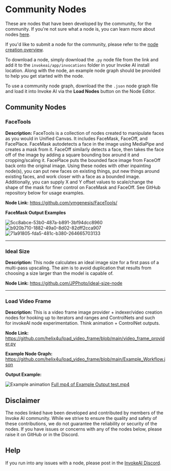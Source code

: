 # Community Nodes

These are nodes that have been developed by the community, for the community. If you're not sure what a node is, you can learn more about nodes [here](overview.md).

If you'd like to submit a node for the community, please refer to the [node creation overview](contributingNodes.md).

To download a node, simply download the `.py` node file from the link and add it to the `invokeai/app/invocations` folder in your Invoke AI install location. Along with the node, an example node graph should be provided to help you get started with the node. 

To use a community node graph, download the the `.json` node graph file and load it into Invoke AI via the **Load Nodes** button on the Node Editor. 

## Community Nodes

### FaceTools

**Description:** FaceTools is a collection of nodes created to manipulate faces as you would in Unified Canvas. It includes FaceMask, FaceOff, and FacePlace. FaceMask autodetects a face in the image using MediaPipe and creates a mask from it. FaceOff similarly detects a face, then takes the face off of the image by adding a square bounding box around it and cropping/scaling it. FacePlace puts the bounded face image from FaceOff back onto the original image. Using these nodes with other inpainting node(s), you can put new faces on existing things, put new things around existing faces, and work closer with a face as a bounded image. Additionally, you can supply X and Y offset values to scale/change the shape of the mask for finer control on FaceMask and FaceOff. See GitHub repository below for usage examples.

**Node Link:** https://github.com/ymgenesis/FaceTools/

**FaceMask Output Examples** 

![5cc8abce-53b0-487a-b891-3bf94dcc8960](https://github.com/invoke-ai/InvokeAI/assets/25252829/43f36d24-1429-4ab1-bd06-a4bedfe0955e)
![b920b710-1882-49a0-8d02-82dff2cca907](https://github.com/invoke-ai/InvokeAI/assets/25252829/7660c1ed-bf7d-4d0a-947f-1fc1679557ba)
![71a91805-fda5-481c-b380-264665703133](https://github.com/invoke-ai/InvokeAI/assets/25252829/f8f6a2ee-2b68-4482-87da-b90221d5c3e2)

<hr>

### Ideal Size

**Description:** This node calculates an ideal image size for a first pass of a multi-pass upscaling. The aim is to avoid duplication that results from choosing a size larger than the model is capable of.

**Node Link:** https://github.com/JPPhoto/ideal-size-node

--------------------------------
### Load Video Frame

**Description:** This is a video frame image provider + indexer/video creation nodes for hooking up to iterators and ranges and ControlNets and such for invokeAI node experimentation. Think animation + ControlNet outputs.

**Node Link:** https://github.com/helix4u/load_video_frame/blob/main/video_frame_provider.py

**Example Node Graph:**  https://github.com/helix4u/load_video_frame/blob/main/Example_Workflow.json

**Output Example:** 

![Example animation](https://github.com/helix4u/load_video_frame/blob/main/testmp4_embed_converted.gif)
[Full mp4 of Example Output test.mp4](https://github.com/helix4u/load_video_frame/blob/main/test.mp4)

## Disclaimer

The nodes linked have been developed and contributed by members of the Invoke AI community. While we strive to ensure the quality and safety of these contributions, we do not guarantee the reliability or security of the nodes. If you have issues or concerns with any of the nodes below, please raise it on GitHub or in the Discord.


## Help
If you run into any issues with a node, please post in the [InvokeAI Discord](https://discord.gg/ZmtBAhwWhy). 

